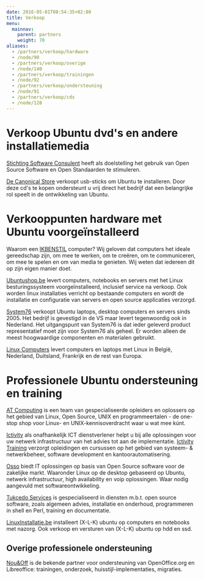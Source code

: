 ```yaml
---
date: 2016-05-01T08:54:35+02:00
title: Verkoop
menu:
  mainnav:
    parent: partners
    weight: 70
aliases:
  - /partners/verkoop/hardware
  - /node/90
  - /partners/verkoop/overige
  - /node/140
  - /partners/verkoop/trainingen
  - /node/92
  - /partners/verkoop/ondersteuning
  - /node/91
  - /partners/verkoop/cds
  - /node/128
---
```



# Verkoop Ubuntu dvd's en andere installatiemedia
[Stichting Software Consulent](http://www.softwareconsulent.nl/) heeft als doelstelling het gebruik van Open Source Software en Open Standaarden te stimuleren.

[De Canonical Store](https://shop.canonical.com/index.php?cPath=17) verkoopt usb-sticks om Ubuntu te installeren. Door deze cd's te kopen ondersteunt u vrij direct het bedrijf dat een belangrijke rol speelt in de ontwikkeling van Ubuntu.

# Verkooppunten hardware met Ubuntu voorgeïnstalleerd

Waarom een [IKBENSTIL](https://www.ikbenstil.nl/) computer? Wij geloven dat computers het ideale gereedschap zijn, om mee te werken, om te creëren, om te communiceren, om mee te spelen en om van media te genieten. Wij weten dat iedereen dit op zijn eigen manier doet.

[Ubuntushop.be](http://www.ubuntushop.be/) levert computers, notebooks en servers met het Linux besturingssysteem voorgeïnstalleerd, inclusief service na verkoop. Ook worden linux installaties verricht op bestaande computers en wordt de installatie en configuratie van servers en open source applicaties verzorgd.

[System76](https://system76.com/) verkoopt Ubuntu laptops, desktop computers en servers sinds 2005. Het bedrijf is gevestigd in de VS maar levert tegenwoordig ook in Nederland. Het uitgangspunt van System76 is dat ieder geleverd product representatief moet zijn voor System76 als geheel. Er worden alleen de meest hoogwaardige componenten en materialen gebruikt.

[Linux Computers](http://www.linuxcomputers.be/) levert computers en laptops met Linux in België, Nederland, Duitsland, Frankrijk en de rest van Europa.

# Professionele Ubuntu ondersteuning en training

[AT Computing](http://www.atcomputing.nl/) is een team van gespecialiseerde opleiders en oplossers op het gebied van Linux, Open Source, UNIX en programmeertalen - de one-stop shop voor Linux- en UNIX-kennisoverdracht waar u wat mee kúnt.

[Ictivity](http://www.ictivity.nl/) als onafhankelijk ICT dienstverlener helpt u bij alle oplossingen voor uw netwerk infrastructuur van het advies tot aan de implementatie. [Ictivity Training](http://www.ictivitytraining.nl/) verzorgt opleidingen en cursussen op het gebied van systeem- & netwerkbeheer, software development en kantoorautomatisering.

[Osso](https://www.osso.nl/) biedt IT oplossingen op basis van Open Source software voor de zakelijke markt. Waaronder Linux op de desktop gebaseerd op Ubuntu, netwerk infrastructuur, high availability en voip oplossingen. Waar nodig aangevuld met softwareontwikkeling.

[Tukcedo Services](http://www.tukcedo.nl/) is gespecialiseerd in diensten m.b.t. open source software, zoals algemeen advies, installatie en onderhoud, programmeren in shell en Perl, training en documentatie.

[LinuxInstallatie.be](http://www.linuxinstallatie.be/) installeert (X-L-K) ubuntu op computers en notebooks met nazorg. Ook verkoop en versturen van (X-L-K) ubuntu op hdd en ssd.

## Overige professionele ondersteuning
[Nou&Off](http://www.nouenoff.nl/) is de bekende partner voor ondersteuning van OpenOffice.org en Libreoffice: trainingen, onderzoek, huisstijl-implementaties, migraties.
